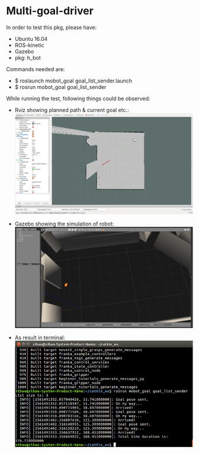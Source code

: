 # Multi-goal-driver
In order to test this pkg, please have:
- Ubuntu 16.04
- ROS-kinetic
- Gazebo
- pkg: h_bot

Commands needed are:
- $ roslaunch mobot_goal goal_list_sender.launch
- $ rosrun mobot_goal goal_list_sender

While running the test, following things could be observed:
- Rviz showing planned path & current goal etc.:
![image](https://github.com/Hezihao/catkin_ws/blob/master/src/mobot_goal/IMG/reaching_2nd_goal.png)

- Gazebo showing the simulation of robot:
![image](https://github.com/Hezihao/catkin_ws/blob/master/src/mobot_goal/IMG/in_gazebo.png)

- As result in terminal:
![image](https://github.com/Hezihao/catkin_ws/blob/master/src/mobot_goal/IMG/Result_of_program.png)

